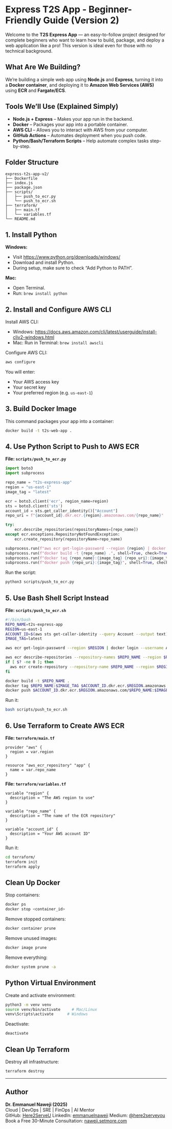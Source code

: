 # Express T2S App - Beginner-Friendly Guide (Version 2)

Welcome to the **T2S Express App** — an easy-to-follow project designed for complete beginners who want to learn how to build, package, and deploy a web application like a pro! This version is ideal even for those with no technical background.

## What Are We Building?

We’re building a simple web app using **Node.js** and **Express**, turning it into a **Docker container**, and deploying it to **Amazon Web Services (AWS)** using **ECR** and **Fargate/ECS**.

## Tools We’ll Use (Explained Simply)

- **Node.js + Express** – Makes your app run in the backend.
- **Docker** – Packages your app into a portable container.
- **AWS CLI** – Allows you to interact with AWS from your computer.
- **GitHub Actions** – Automates deployment when you push code.
- **Python/Bash/Terraform Scripts** – Help automate complex tasks step-by-step.

## Folder Structure

```
express-t2s-app-v2/
├── Dockerfile
├── index.js
├── package.json
├── scripts/
│   ├── push_to_ecr.py
│   └── push_to_ecr.sh
├── terraform/
│   ├── main.tf
│   └── variables.tf
└── README.md
```

## 1. Install Python

**Windows:**
- Visit https://www.python.org/downloads/windows/
- Download and install Python.
- During setup, make sure to check “Add Python to PATH”.

**Mac:**
- Open Terminal.
- Run: `brew install python`

## 2. Install and Configure AWS CLI

Install AWS CLI:
- Windows: https://docs.aws.amazon.com/cli/latest/userguide/install-cliv2-windows.html
- Mac: Run in Terminal: `brew install awscli`

Configure AWS CLI:
```bash
aws configure
```
You will enter:
- Your AWS access key
- Your secret key
- Your preferred region (e.g. `us-east-1`)

## 3. Build Docker Image

This command packages your app into a container:
```bash
docker build -t t2s-web-app .
```

## 4. Use Python Script to Push to AWS ECR

**File: `scripts/push_to_ecr.py`**
```python
import boto3
import subprocess

repo_name = "t2s-express-app"
region = "us-east-1"
image_tag = "latest"

ecr = boto3.client('ecr', region_name=region)
sts = boto3.client('sts')
account_id = sts.get_caller_identity()["Account"]
repo_uri = f"{account_id}.dkr.ecr.{region}.amazonaws.com/{repo_name}"

try:
    ecr.describe_repositories(repositoryNames=[repo_name])
except ecr.exceptions.RepositoryNotFoundException:
    ecr.create_repository(repositoryName=repo_name)

subprocess.run(f"aws ecr get-login-password --region {region} | docker login --username AWS --password-stdin {repo_uri}", shell=True, check=True)
subprocess.run(f"docker build -t {repo_name} .", shell=True, check=True)
subprocess.run(f"docker tag {repo_name}:{image_tag} {repo_uri}:{image_tag}", shell=True, check=True)
subprocess.run(f"docker push {repo_uri}:{image_tag}", shell=True, check=True)
```

Run the script:
```bash
python3 scripts/push_to_ecr.py
```

## 5. Use Bash Shell Script Instead

**File: `scripts/push_to_ecr.sh`**
```bash
#!/bin/bash
REPO_NAME=t2s-express-app
REGION=us-east-1
ACCOUNT_ID=$(aws sts get-caller-identity --query Account --output text)
IMAGE_TAG=latest

aws ecr get-login-password --region $REGION | docker login --username AWS --password-stdin $ACCOUNT_ID.dkr.ecr.$REGION.amazonaws.com

aws ecr describe-repositories --repository-names $REPO_NAME --region $REGION > /dev/null 2>&1
if [ $? -ne 0 ]; then
  aws ecr create-repository --repository-name $REPO_NAME --region $REGION
fi

docker build -t $REPO_NAME .
docker tag $REPO_NAME:$IMAGE_TAG $ACCOUNT_ID.dkr.ecr.$REGION.amazonaws.com/$REPO_NAME:$IMAGE_TAG
docker push $ACCOUNT_ID.dkr.ecr.$REGION.amazonaws.com/$REPO_NAME:$IMAGE_TAG
```

Run it:
```bash
bash scripts/push_to_ecr.sh
```

## 6. Use Terraform to Create AWS ECR

**File: `terraform/main.tf`**
```hcl
provider "aws" {
  region = var.region
}

resource "aws_ecr_repository" "app" {
  name = var.repo_name
}
```

**File: `terraform/variables.tf`**
```hcl
variable "region" {
  description = "The AWS region to use"
}

variable "repo_name" {
  description = "The name of the ECR repository"
}

variable "account_id" {
  description = "Your AWS account ID"
}
```

Run it:
```bash
cd terraform/
terraform init
terraform apply
```

## Clean Up Docker

Stop containers:
```bash
docker ps
docker stop <container_id>
```

Remove stopped containers:
```bash
docker container prune
```

Remove unused images:
```bash
docker image prune
```

Remove everything:
```bash
docker system prune -a
```

## Python Virtual Environment

Create and activate environment:
```bash
python3 -m venv venv
source venv/bin/activate     # Mac/Linux
venv\Scripts\activate      # Windows
```

Deactivate:
```bash
deactivate
```

## Clean Up Terraform

Destroy all infrastructure:
```bash
terraform destroy
```

----

## Author

**Dr. Emmanuel Naweji (2025)**  
Cloud | DevOps | SRE | FinOps | AI Mentor  
GitHub: [Here2ServeU](https://github.com/Here2ServeU)
LinkedIn: [emmanuelnaweji](https://www.linkedin.com/in/ready2assist/) 
Medium: [@here2serveyou](https://medium.com/@here2serveyou)  
Book a Free 30-Minute Consultation: [naweji.setmore.com](https://here4you.setmore.com/emmanuel)
